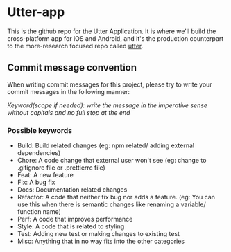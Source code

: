 # Utter-app

This is the github repo for the Utter Application. It is where we'll build the cross-platform app for iOS and Android, and it's the production counterpart to the more-research focused repo called [utter](https://github.com/jurmy24/utter).

## Commit message convention

When writing commit messages for this project, please try to write your commit messages in the following manner:

_Keyword(scope if needed): write the message in the imperative sense without capitals and no full stop at the end_

### Possible keywords

- Build: Build related changes (eg: npm related/ adding external dependencies)
- Chore: A code change that external user won't see (eg: change to .gitignore file or .prettierrc file)
- Feat: A new feature
- Fix: A bug fix
- Docs: Documentation related changes
- Refactor: A code that neither fix bug nor adds a feature. (eg: You can use this when there is semantic changes like renaming a variable/ function name)
- Perf: A code that improves performance
- Style: A code that is related to styling
- Test: Adding new test or making changes to existing test
- Misc: Anything that in no way fits into the other categories
